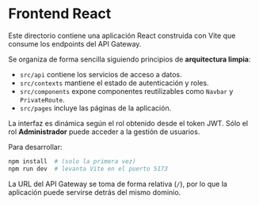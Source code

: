 # Frontend React

Este directorio contiene una aplicación React construida con Vite que consume los endpoints del API Gateway.

Se organiza de forma sencilla siguiendo principios de **arquitectura limpia**:

- `src/api` contiene los servicios de acceso a datos.
- `src/contexts` mantiene el estado de autenticación y roles.
- `src/components` expone componentes reutilizables como `Navbar` y `PrivateRoute`.
- `src/pages` incluye las páginas de la aplicación.

La interfaz es dinámica según el rol obtenido desde el token JWT. Sólo el rol **Administrador** puede acceder a la gestión de usuarios.

Para desarrollar:

```bash
npm install  # (solo la primera vez)
npm run dev  # levanta Vite en el puerto 5173
```

La URL del API Gateway se toma de forma relativa (`/`), por lo que la aplicación puede servirse detrás del mismo dominio.
